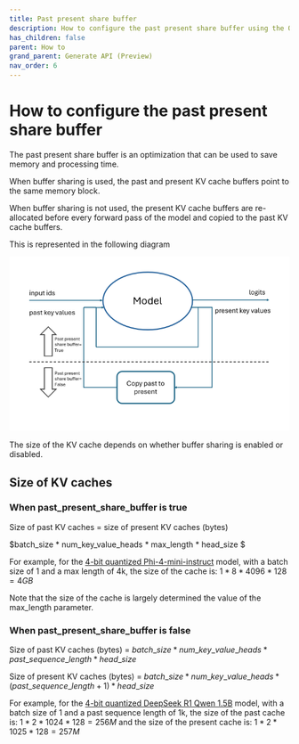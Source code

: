 ```yaml
---
title: Past present share buffer
description: How to configure the past present share buffer using the ONNX Runtime generate() API
has_children: false
parent: How to
grand_parent: Generate API (Preview)
nav_order: 6
---
```


# How to configure the past present share buffer

The past present share buffer is an optimization that can be used to save memory and processing time.

When buffer sharing is used, the past and present KV cache buffers point to the same memory block.

When buffer sharing is not used, the present KV cache buffers are re-allocated before every forward pass of the model and copied to the past KV cache buffers.

This is represented in the following diagram

![alt text](../../../images/past-present-share-buffer.png)

The size of the KV cache depends on whether buffer sharing is enabled or disabled.


## Size of KV caches

### When past_present_share_buffer is true

Size of past KV caches = size of present KV caches (bytes)

$batch\_size * num\_key\_value\_heads * max\_length * head\_size
$

For example, for the [4-bit quantized Phi-4-mini-instruct](https://huggingface.co/microsoft/Phi-4-mini-instruct-onnx) model, with a batch size of 1 and a max length of 4k, the size of the cache is: $1 * 8 * 4096 * 128 = 4GB$


Note that the size of the cache is largely determined the value of the max_length parameter.


### When past_present_share_buffer is false

Size of past KV caches (bytes) = $batch\_size * num\_key\_value\_heads * past\_sequence\_length * head\_size$

Size of present KV caches (bytes) = $batch\_size *  num\_key\_value\_heads * (past\_sequence\_length + 1) *  head\_size$

For example, for the [4-bit quantized DeepSeek R1 Qwen 1.5B](https://huggingface.co/onnxruntime/DeepSeek-R1-Distill-ONNX) model, with a batch size of 1 and a past sequence length of 1k, the size of the past cache is: $1 * 2 * 1024 * 128 = 256M$ and the size of the present cache is: $1 * 2 * 1025 * 128 = 257M$




